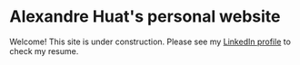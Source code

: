 # Alexandre Huat's personal website

Welcome! This site is under construction.
Please see my [LinkedIn profile](https://www.linkedin.com/in/alexandre-huat/?locale=en_US) to check my resume.
